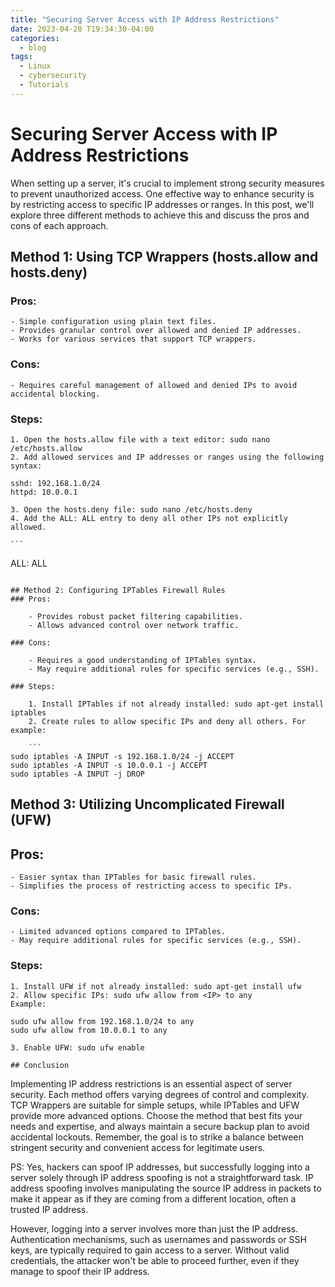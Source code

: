 ```yaml
---
title: "Securing Server Access with IP Address Restrictions"
date: 2023-04-20 T19:34:30-04:00
categories:
  - blog
tags:
  - Linux
  - cybersecurity
  - Tutorials
---
```

# Securing Server Access with IP Address Restrictions

When setting up a server, it's crucial to implement strong security measures to prevent unauthorized access. One effective way to enhance security is by restricting access to specific IP addresses or ranges. In this post, we'll explore three different methods to achieve this and discuss the pros and cons of each approach.

## Method 1: Using TCP Wrappers (hosts.allow and hosts.deny)
### Pros:

    - Simple configuration using plain text files.
    - Provides granular control over allowed and denied IP addresses.
    - Works for various services that support TCP wrappers.

### Cons:

    - Requires careful management of allowed and denied IPs to avoid accidental blocking.

### Steps:

    1. Open the hosts.allow file with a text editor: sudo nano /etc/hosts.allow
    2. Add allowed services and IP addresses or ranges using the following syntax:

```
sshd: 192.168.1.0/24
httpd: 10.0.0.1

```
	3. Open the hosts.deny file: sudo nano /etc/hosts.deny
	4. Add the ALL: ALL entry to deny all other IPs not explicitly allowed.
	
	```
ALL: ALL

```
	
## Method 2: Configuring IPTables Firewall Rules
### Pros:

    - Provides robust packet filtering capabilities.
    - Allows advanced control over network traffic.

### Cons:

    - Requires a good understanding of IPTables syntax.
    - May require additional rules for specific services (e.g., SSH).

### Steps:

    1. Install IPTables if not already installed: sudo apt-get install iptables
    2. Create rules to allow specific IPs and deny all others. For example:
	
	```
sudo iptables -A INPUT -s 192.168.1.0/24 -j ACCEPT
sudo iptables -A INPUT -s 10.0.0.1 -j ACCEPT
sudo iptables -A INPUT -j DROP

```

## Method 3: Utilizing Uncomplicated Firewall (UFW)
## Pros:

    - Easier syntax than IPTables for basic firewall rules.
    - Simplifies the process of restricting access to specific IPs.

### Cons:

    - Limited advanced options compared to IPTables.
    - May require additional rules for specific services (e.g., SSH).

### Steps:

    1. Install UFW if not already installed: sudo apt-get install ufw
    2. Allow specific IPs: sudo ufw allow from <IP> to any
    Example:
```	
sudo ufw allow from 192.168.1.0/24 to any
sudo ufw allow from 10.0.0.1 to any
```
	3. Enable UFW: sudo ufw enable
	
	## Conclusion

Implementing IP address restrictions is an essential aspect of server security. Each method offers varying degrees of control and complexity. TCP Wrappers are suitable for simple setups, while IPTables and UFW provide more advanced options. Choose the method that best fits your needs and expertise, and always maintain a secure backup plan to avoid accidental lockouts. Remember, the goal is to strike a balance between stringent security and convenient access for legitimate users.

PS: Yes, hackers can spoof IP addresses, but successfully logging into a server solely through IP address spoofing is not a straightforward task. IP address spoofing involves manipulating the source IP address in packets to make it appear as if they are coming from a different location, often a trusted IP address.

However, logging into a server involves more than just the IP address. Authentication mechanisms, such as usernames and passwords or SSH keys, are typically required to gain access to a server. Without valid credentials, the attacker won't be able to proceed further, even if they manage to spoof their IP address.